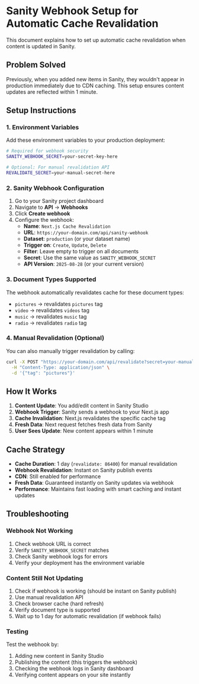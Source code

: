 # Sanity Webhook Setup for Automatic Cache Revalidation

This document explains how to set up automatic cache revalidation when content is updated in Sanity.

## Problem Solved

Previously, when you added new items in Sanity, they wouldn't appear in production immediately due to CDN caching. This setup ensures content updates are reflected within 1 minute.

## Setup Instructions

### 1. Environment Variables

Add these environment variables to your production deployment:

```bash
# Required for webhook security
SANITY_WEBHOOK_SECRET=your-secret-key-here

# Optional: For manual revalidation API
REVALIDATE_SECRET=your-manual-secret-here
```

### 2. Sanity Webhook Configuration

1. Go to your Sanity project dashboard
2. Navigate to **API** → **Webhooks**
3. Click **Create webhook**
4. Configure the webhook:
   - **Name**: `Next.js Cache Revalidation`
   - **URL**: `https://your-domain.com/api/sanity-webhook`
   - **Dataset**: `production` (or your dataset name)
   - **Trigger on**: `Create`, `Update`, `Delete`
   - **Filter**: Leave empty to trigger on all documents
   - **Secret**: Use the same value as `SANITY_WEBHOOK_SECRET`
   - **API Version**: `2025-08-28` (or your current version)

### 3. Document Types Supported

The webhook automatically revalidates cache for these document types:

- `pictures` → revalidates `pictures` tag
- `video` → revalidates `videos` tag
- `music` → revalidates `music` tag
- `radio` → revalidates `radio` tag

### 4. Manual Revalidation (Optional)

You can also manually trigger revalidation by calling:

```bash
curl -X POST "https://your-domain.com/api/revalidate?secret=your-manual-secret" \
  -H "Content-Type: application/json" \
  -d '{"tag": "pictures"}'
```

## How It Works

1. **Content Update**: You add/edit content in Sanity Studio
2. **Webhook Trigger**: Sanity sends a webhook to your Next.js app
3. **Cache Invalidation**: Next.js revalidates the specific cache tag
4. **Fresh Data**: Next request fetches fresh data from Sanity
5. **User Sees Update**: New content appears within 1 minute

## Cache Strategy

- **Cache Duration**: 1 day (`revalidate: 86400`) for manual revalidation
- **Webhook Revalidation**: Instant on Sanity publish events
- **CDN**: Still enabled for performance
- **Fresh Data**: Guaranteed instantly on Sanity updates via webhook
- **Performance**: Maintains fast loading with smart caching and instant updates

## Troubleshooting

### Webhook Not Working

1. Check webhook URL is correct
2. Verify `SANITY_WEBHOOK_SECRET` matches
3. Check Sanity webhook logs for errors
4. Verify your deployment has the environment variable

### Content Still Not Updating

1. Check if webhook is working (should be instant on Sanity publish)
2. Use manual revalidation API
3. Check browser cache (hard refresh)
4. Verify document type is supported
5. Wait up to 1 day for automatic revalidation (if webhook fails)

### Testing

Test the webhook by:

1. Adding new content in Sanity Studio
2. Publishing the content (this triggers the webhook)
3. Checking the webhook logs in Sanity dashboard
4. Verifying content appears on your site instantly

